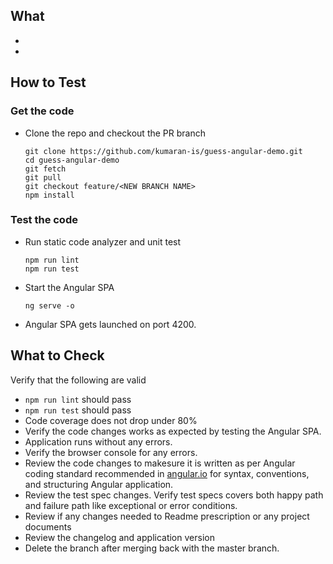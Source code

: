 ## What
*  <WHAT CHANGED GOES HERE... >
*  <WHAT CHANGED GOES HERE... >


## How to Test
### Get the code
* Clone the repo and checkout the PR branch

  ```
  git clone https://github.com/kumaran-is/guess-angular-demo.git
  cd guess-angular-demo
  git fetch
  git pull
  git checkout feature/<NEW BRANCH NAME>
  npm install
  ```
### Test the code
* Run static code analyzer and unit test

    ```
    npm run lint
    npm run test
    ```
* Start the Angular SPA

  ```
  ng serve -o
  ```

* Angular SPA gets launched on port 4200.

## What to Check
Verify that the following are valid

*  `npm run lint` should pass 
*  `npm run test` should pass
*  Code coverage does not drop under 80%
*  Verify the code changes works as expected by testing the Angular SPA.
*  Application runs without any errors.
*  Verify the browser console for any errors.
* Review the code changes to makesure it is written as per Angular coding standard recommended in [angular.io](https://angular.io/) for syntax, conventions, and structuring Angular application.
* Review the test spec changes. Verify test specs covers both happy path and failure path like exceptional or error conditions.
* Review if any changes needed to Readme prescription or any project documents
* Review the changelog and application version
* Delete the branch after merging back with the master branch.
